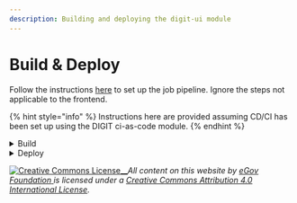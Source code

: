 ```yaml
---
description: Building and deploying the digit-ui module
---
```


# Build & Deploy

Follow the instructions [here](../backend-developer-guide/section-7-build-and-deploy-instructions.md) to set up the job pipeline. Ignore the steps not applicable to the frontend.

{% hint style="info" %}
Instructions here are provided assuming CD/CI has been set up using the DIGIT ci-as-code module.&#x20;
{% endhint %}

<details>

<summary>Build</summary>

Go to the Jenkins build page. Click on digit-ui under the folder path mentioned below. The entire UI module is built as a monolith. Since this module is also part of the same monolith, the entire UI module has to be built and redeployed.\
`frontend/micro-ui/digit-ui/`

![](<../../../.gitbook/assets/image (44).png>)

Click on `Build with parameter`. Select the feature branch name by searching for it in the search box on the right side of the screen. Click on Build.

![](<../../../.gitbook/assets/image (23) (1).png>)

Once the build is successful, open the console output and find the docker image that has been built. Copy the docker image ID.

![](<../../../.gitbook/assets/image (148).png>)



</details>

<details>

<summary>Deploy</summary>

Link:- https://builds.companyname.org/job/deployments/job/deploy-to-dev/build?delay=0sec

![](<../../../.gitbook/assets/image (193).png>)

Copy the docker image IDs from the previous step and paste in the above box. Click on "Build". Once the image is deployed, you will see a message as shown below:

![](<../../../.gitbook/assets/image (207).png>)



</details>





&#x20;

[![Creative Commons License](https://i.creativecommons.org/l/by/4.0/80x15.png)\_\_](http://creativecommons.org/licenses/by/4.0/)_All content on this website by_ [_eGov Foundation_ ](https://egov.org.in/)_is licensed under a_ [_Creative Commons Attribution 4.0 International License_](http://creativecommons.org/licenses/by/4.0/)_._
